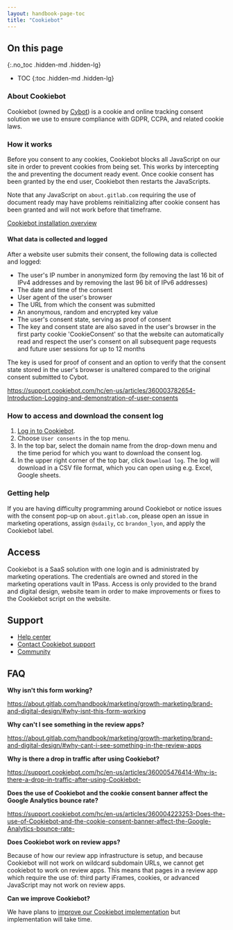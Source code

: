 ```yaml
---
layout: handbook-page-toc
title: "Cookiebot"
---
```


## On this page
{:.no_toc .hidden-md .hidden-lg}

- TOC
{:toc .hidden-md .hidden-lg}

### About Cookiebot

Cookiebot (owned by [Cybot](https://www.cybot.com/)) is a cookie and online tracking consent solution we use to ensure compliance with GDPR, CCPA, and related cookie laws.

### How it works

Before you consent to any cookies, Cookiebot blocks all JavaScript on our site in order to prevent cookies from being set. This works by intercepting the and preventing the document ready event. Once cookie consent has been granted by the end user, Cookiebot then restarts the JavaScripts.

Note that any JavaScript on `about.gitlab.com` requiring the use of document ready may have problems reinitializing after cookie consent has been granted and will not work before that timeframe.

[Cookiebot installation overview](https://drive.google.com/file/d/1IZgPRoJ1aFabwd6rFcyogJz-D1QqVKgJ/view?usp=sharing)

#### What data is collected and logged

After a website user submits their consent, the following data is collected and logged:

- The user's IP number in anonymized form (by removing the last 16 bit of IPv4 addresses and by removing the last 96 bit of IPv6 addresses)
- The date and time of the consent
- User agent of the user's browser
- The URL from which the consent was submitted
- An anonymous, random and encrypted key value
- The user's consent state, serving as proof of consent
- The key and consent state are also saved in the user's browser in the first party cookie 'CookieConsent' so that the website can automatically read and respect the user's consent on all subsequent page requests and future user sessions for up to 12 months

The key is used for proof of consent and an option to verify that the consent state stored in the user's browser is unaltered compared to the original consent submitted to Cybot. 

https://support.cookiebot.com/hc/en-us/articles/360003782654-Introduction-Logging-and-demonstration-of-user-consents

### How to access and download the consent log

1. [Log in to Cookiebot](https://manage.cookiebot.com ).
1. Choose `User consents` in the top menu.
1. In the top bar, select the domain name from the drop-down menu and the time period for which you want to download the consent log.
1. In the upper right corner of the top bar, click `Download log`. The log will download in a CSV file format, which you can open using e.g. Excel, Google sheets.

### Getting help

If you are having difficulty programming around Cookiebot or notice issues with the consent pop-up on `about.gitlab.com`, please open an issue in marketing operations, assign `@sdaily`, cc `brandon_lyon`, and apply the Cookiebot label.

## Access

Cookiebot is a SaaS solution with one login and is administrated by marketing operations. The credentials are owned and stored in the marketing operations vault in 1Pass. Access is only provided to the brand and digital design, website team in order to make improvements or fixes to the Cookiebot script on the website. 

## Support

- [Help center](https://support.cookiebot.com/hc/en-us#hc)
- [Contact Cookiebot support](https://support.cookiebot.com/hc/en-us/requests/new)
- [Community](https://support.cookiebot.com/hc/en-us/community/topics)

## FAQ

**Why isn't this form working?**

https://about.gitlab.com/handbook/marketing/growth-marketing/brand-and-digital-design/#why-isnt-this-form-working

**Why can't I see something in the review apps?**

https://about.gitlab.com/handbook/marketing/growth-marketing/brand-and-digital-design/#why-cant-i-see-something-in-the-review-apps

**Why is there a drop in traffic after using Cookiebot?**

https://support.cookiebot.com/hc/en-us/articles/360005476414-Why-is-there-a-drop-in-traffic-after-using-Cookiebot-

**Does the use of Cookiebot and the cookie consent banner affect the Google Analytics bounce rate?**

https://support.cookiebot.com/hc/en-us/articles/360004223253-Does-the-use-of-Cookiebot-and-the-cookie-consent-banner-affect-the-Google-Analytics-bounce-rate-

**Does Cookiebot work on review apps?**

Because of how our review app infrastructure is setup, and because Cookiebot will not work on wildcard subdomain URLs, we cannot get cookiebot to work on review apps. This means that pages in a review app which require the use of: third party iFrames, cookies, or advanced JavaScript may not work on review apps.

**Can we improve Cookiebot?**

We have plans to [improve our Cookiebot implementation](https://gitlab.com/groups/gitlab-com/-/epics/681) but implementation will take time.
